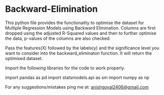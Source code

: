 # Backward-Elimination

This python file provides the functionality to optimise the dataset for Multiple Regression Models using Backward Elimination.
Columns are first dropped using the adjusted R-Squared values and then to further optimise the data, p-values of the columns are also checked.

Pass the features(X) followed by the labels(y) and the significance level you want to consider into the backward_eliminaton function. It will return the optimised dataset.

Import the following libraries for the code to work properly.

import pandas as pd
import statsmodels.api as sm
import numpy as np

For any suggestions/mistakes ping me at: anishgoyal2406@gmail.com
